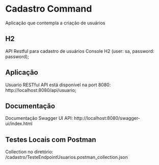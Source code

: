 
# Cadastro Command
Aplicação que contempla a criação de usuários

## H2
API Restful para cadastro de usuários
Console H2 (user: sa, password: password);

## Aplicação
Usuario RESTful API está disponível na port 8080: http://localhost:8080/api/usuario;

## Documentação
Documentação Swagger UI API: http://localhost:8080/swagger-ui/index.html

## Testes Locais com Postman
Collection no diretório: /cadastro/TesteEndpointUsuarios.postman_collection.json
